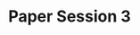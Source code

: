 ---
slug: paper-session-3
type: event
event_type: Paper Session
title: Paper Session 3
venue: VOGELFREI
status: ready
date_time: Wednesday, April 19th, 15:15
schedule:
    -   time: t15:15
        item: $reproducible-musical-analysis-of-live-coding-performances-using
    -   time: t15:35
        item: $ziffers-numbered-notation-for-algorithmic-composition
    -   time: t15:55
        item: $designing-and-exploring-a-live-coding-interface-for-generative
    -   time: t16:15
        item: $addressing-accessibility-for-blind-and-visually-impaired-live
    -   time: t16:30
        item: Questions
---